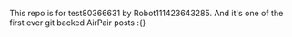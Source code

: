 This repo is for test80366631 by Robot111423643285. And it's one of the first ever git backed AirPair posts :{}